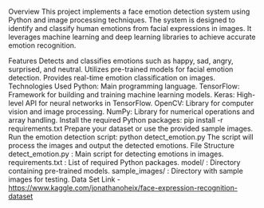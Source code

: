 Overview
This project implements a face emotion detection system using Python and image processing techniques. The system is designed to identify and classify human emotions from facial expressions in images. It leverages machine learning and deep learning libraries to achieve accurate emotion recognition.

Features
Detects and classifies emotions such as happy, sad, angry, surprised, and neutral.
Utilizes pre-trained models for facial emotion detection.
Provides real-time emotion classification on images.
Technologies Used
Python: Main programming language.
TensorFlow: Framework for building and training machine learning models.
Keras: High-level API for neural networks in TensorFlow.
OpenCV: Library for computer vision and image processing.
NumPy: Library for numerical operations and array handling.
Install the required Python packages:
pip install -r requirements.txt
Prepare your dataset or use the provided sample images.
Run the emotion detection script:
python detect_emotion.py
The script will process the images and output the detected emotions.
File Structure
detect_emotion.py : Main script for detecting emotions in images.
requirements.txt : List of required Python packages.
model/ : Directory containing pre-trained models.
sample_images/ : Directory with sample images for testing.
Data Set Link - https://www.kaggle.com/jonathanoheix/face-expression-recognition-dataset

